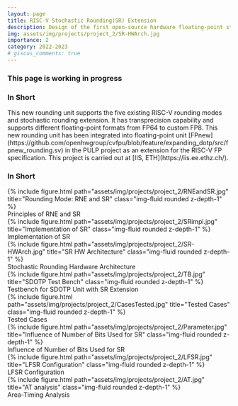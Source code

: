 ```yaml
---
layout: page
title: RISC-V Stochastic Rounding(SR) Extension
description: Design of the first open-source hardware floating-point stochastic rounding unit. This unit also has trans-precision capability.
img: assets/img/projects/project_2/SR-HWArch.jpg
importance: 2
category: 2022-2023
# giscus_comments: true
---
```

<h3 class="card-title"><span class="font-weight-bold">This page is working in progress</span></h3>
<h3 class="card-title"><span class="font-weight-bold">In Short</span></h3>
This new rounding unit supports the five existing RISC-V rounding modes and stochastic rounding extension. It has transprecision capability and supports different floating-point formats from FP64 to custom FP8. This new rounding unit has been integrated into floating-point unit [FPnew](https://github.com/openhwgroup/cvfpu/blob/feature/expanding_dotp/src/fpnew_rounding.sv) in the PULP project as an extension for the RISC-V FP specification. This project is carried out at [IIS, ETH](https://iis.ee.ethz.ch/).


<h3 class="card-title"><span class="font-weight-bold">In Short</span></h3>
<div class="row">
    <div class="col-sm mt-3 mt-md-0">
        {% include figure.html path="assets/img/projects/project_2/RNEandSR.jpg" title="Rounding Mode: RNE and SR" class="img-fluid rounded z-depth-1" %}
    </div>
</div>
<div class="caption">
    Principles of RNE and SR
</div>

<div class="row">
    <div class="col-sm mt-3 mt-md-0">
        {% include figure.html path="assets/img/projects/project_2/SRimpl.jpg" title="Implementation of SR" class="img-fluid rounded z-depth-1" %}
    </div>
</div>
<div class="caption">
    Implementation of SR
</div>

<div class="row">
    <div class="col-sm mt-3 mt-md-0">
        {% include figure.html path="assets/img/projects/project_2/SR-HWArch.jpg" title="SR HW Architecture" class="img-fluid rounded z-depth-1" %}
    </div>
</div>
<div class="caption">
    Stochastic Rounding Hardware Architecture
</div>

<div class="row">
    <div class="col-sm mt-3 mt-md-0">
        {% include figure.html path="assets/img/projects/project_2/TB.jpg" title="SDOTP Test Bench" class="img-fluid rounded z-depth-1" %}
    </div>
</div>
<div class="caption">
    Testbench for SDOTP Unit with SR Extension
</div>

<div class="row">
    <div class="col-sm mt-3 mt-md-0">
        {% include figure.html path="assets/img/projects/project_2/CasesTested.jpg" title="Tested Cases" class="img-fluid rounded z-depth-1" %}
    </div>
</div>
<div class="caption">
    Tested Cases
</div>

<div class="row">
    <div class="col-sm mt-3 mt-md-0">
        {% include figure.html path="assets/img/projects/project_2/Parameter.jpg" title="Influence of Number of Bits Used for SR" class="img-fluid rounded z-depth-1" %}
    </div>
</div>
<div class="caption">
    Influence of Number of Bits Used for SR
</div>

<div class="row">
    <div class="col-sm mt-3 mt-md-0">
        {% include figure.html path="assets/img/projects/project_2/LFSR.jpg" title="LFSR Configuration" class="img-fluid rounded z-depth-1" %}
    </div>
</div>
<div class="caption">
    LFSR Configuration
</div>

<div class="row">
    <div class="col-sm mt-3 mt-md-0">
        {% include figure.html path="assets/img/projects/project_2/AT.jpg" title="AT analysis" class="img-fluid rounded z-depth-1" %}
    </div>
</div>
<div class="caption">
    Area-Timing Analysis
</div>

